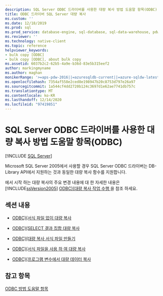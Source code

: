```yaml
---
description: SQL Server ODBC 드라이버를 사용한 대량 복사 방법 도움말 항목(ODBC)
title: ODBC 드라이버 SQL Server 대량 복사
ms.custom: ''
ms.date: 12/18/2019
ms.prod: sql
ms.prod_service: database-engine, sql-database, sql-data-warehouse, pdw
ms.reviewer: ''
ms.technology: native-client
ms.topic: reference
helpviewer_keywords:
- bulk copy [ODBC]
- bulk copy [ODBC], about bulk copy
ms.assetid: 6037b2c2-62b5-4a9e-b36d-83e5b315eef2
author: markingmyname
ms.author: maghan
monikerRange: '>=aps-pdw-2016||=azuresqldb-current||=azure-sqldw-latest||>=sql-server-2016||>=sql-server-linux-2017||=azuresqldb-mi-current'
ms.openlocfilehash: 7354af558e2ced8e198947b20c8753d797e26a97
ms.sourcegitcommit: 1a544cf4dd2720b124c3697d1e62ae7741db757c
ms.translationtype: MT
ms.contentlocale: ko-KR
ms.lasthandoff: 12/14/2020
ms.locfileid: "97419851"
---
```

# <a name="bulk-copying-with-the-sql-server-odbc-driver-how-to-topics-odbc"></a>SQL Server ODBC 드라이버를 사용한 대량 복사 방법 도움말 항목(ODBC)
[!INCLUDE [SQL Server](../../../includes/applies-to-version/sql-asdb-asdbmi-asa-pdw.md)]

  Microsoft  SQL Server  2005에서 사용할 경우 SQL Server ODBC 드라이버는 DB-Library API에서 지원하는 것과 동일한 대량 복사 함수를 지원합니다.  
  
 에서 시작 하는 대량 복사의 주요 변경 내용에 대 한 자세한 내용은 [!INCLUDE[ssVersion2005](../../../includes/ssversion2005-md.md)] [ODBC&#41;&#40;대량 복사 작업 수행 ](../../../relational-databases/native-client-odbc-bulk-copy-operations/performing-bulk-copy-operations-odbc.md)을 참조 하세요.  
  
## <a name="in-this-section"></a>섹션 내용  
  
-   [ODBC&#41;&#40;서식 파일 없이 대량 복사 ](../../../relational-databases/native-client-odbc-how-to/bulk-copy/bulk-copy-without-a-format-file-odbc.md)  
  
-   [ODBC&#41;&#40;SELECT 결과 집합 대량 복사 ](../../../relational-databases/native-client-odbc-how-to/bulk-copy/bulk-copy-a-select-result-set-odbc.md)  
  
-   [ODBC&#41;&#40;대량 복사 서식 파일 만들기 ](../../../relational-databases/native-client-odbc-how-to/bulk-copy/create-a-bulk-copy-format-file-odbc.md)  
  
-   [ODBC&#41;&#40;서식 파일을 사용 하 여 대량 복사 ](../../../relational-databases/native-client-odbc-how-to/bulk-copy/bulk-copy-by-using-a-format-file-odbc.md)  
  
-   [ODBC&#41;&#40;프로그램 변수에서 대량 데이터 복사 ](../../../relational-databases/native-client-odbc-how-to/bulk-copy/bulk-copy-data-from-program-variables-odbc.md)  
  
## <a name="see-also"></a>참고 항목  
 [ODBC 방법 도움말 항목](../../../relational-databases/native-client-odbc-how-to/odbc-how-to-topics.md)  
  
  
